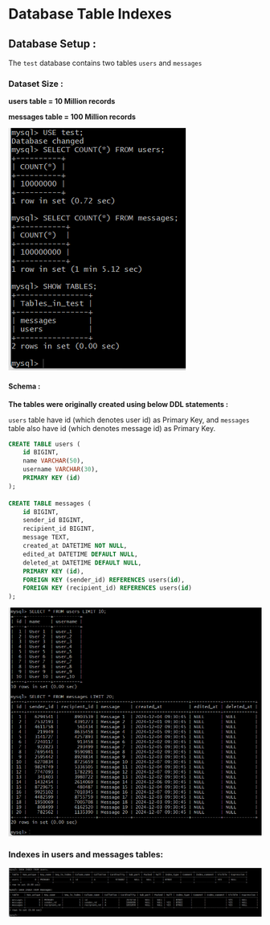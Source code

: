 # Database Table Indexes

## Database Setup : 

The `test` database contains two tables `users` and `messages`

### Dataset Size :

**users table = 10 Million records**

**messages table = 100 Million records**

!["users and messages table in test database"](tables.png?raw=true)

#### Schema  : 
**The tables were originally created using below DDL statements :**

`users` table have id (which denotes user id) as Primary Key, and `messages` table also have id (which denotes message id) as Primary Key. 

```sql
CREATE TABLE users (
    id BIGINT,
    name VARCHAR(50),
    username VARCHAR(30),
    PRIMARY KEY (id)
);

CREATE TABLE messages (
    id BIGINT,
    sender_id BIGINT,
    recipient_id BIGINT,
    message TEXT,
    created_at DATETIME NOT NULL,
    edited_at DATETIME DEFAULT NULL,
    deleted_at DATETIME DEFAULT NULL,
    PRIMARY KEY (id),
    FOREIGN KEY (sender_id) REFERENCES users(id),
    FOREIGN KEY (recipient_id) REFERENCES users(id)
);
```

!["users and messages table records"](table-records.png?raw=true)

### Indexes in users and messages tables:

!["users and messages table indexes"](table-indexes.png?raw=true)
